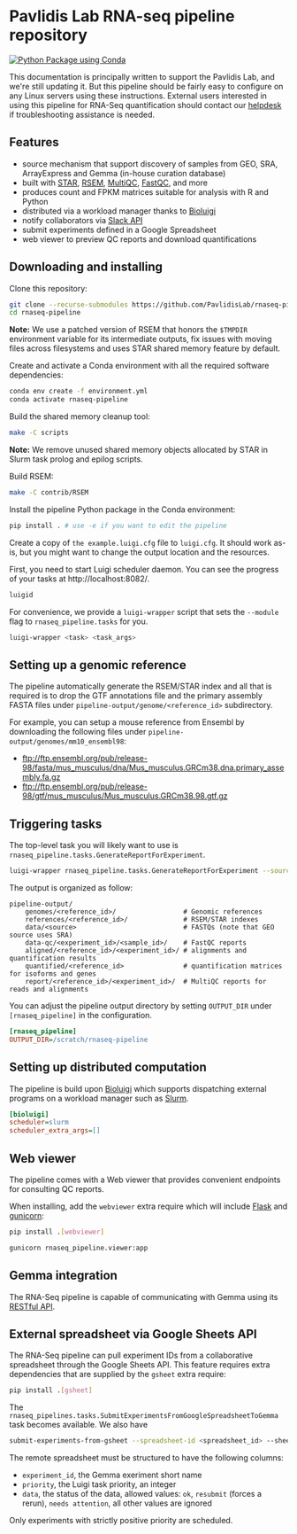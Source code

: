 # Pavlidis Lab RNA-seq pipeline repository

[![Python Package using Conda](https://github.com/PavlidisLab/rnaseq-pipeline/actions/workflows/build.yml/badge.svg?branch=master)](https://github.com/PavlidisLab/rnaseq-pipeline/actions/workflows/build.yml)

This documentation is principally written to support the Pavlidis Lab, and
we're still updating it. But this pipeline should be fairly easy to configure
on any Linux servers using these instructions. External users interested in
using this pipeline for RNA-Seq quantification should contact our
[helpdesk](mailto:MSL-PAVLAB-SUPPORT@LISTS.UBC.CA) if troubleshooting
assistance is needed.

## Features

 - source mechanism that support discovery of samples from GEO, SRA, ArrayExpress and Gemma (in-house curation database)
 - built with [STAR](https://github.com/alexdobin/STAR), [RSEM](https://github.com/deweylab/RSEM), [MultiQC](https://multiqc.info/), [FastQC](https://www.bioinformatics.babraham.ac.uk/projects/fastqc/), and more
 - produces count and FPKM matrices suitable for analysis with R and Python
 - distributed via a workload manager thanks to [Bioluigi](https://github.com/pavlidisLab/bioluigi)
 - notify collaborators via [Slack API](https://api.slack.com/)
 - submit experiments defined in a Google Spreadsheet
 - web viewer to preview QC reports and download quantifications

## Downloading and installing

Clone this repository:

```bash
git clone --recurse-submodules https://github.com/PavlidisLab/rnaseq-pipeline
cd rnaseq-pipeline
```

**Note:** We use a patched version of RSEM that honors the `$TMPDIR`
environment variable for its intermediate outputs, fix issues with moving files
across filesystems and uses STAR shared memory feature by default.

Create and activate a Conda environment with all the required software
dependencies:

```bash
conda env create -f environment.yml
conda activate rnaseq-pipeline
```

Build the shared memory cleanup tool:

```bash
make -C scripts
```

**Note:** We remove unused shared memory objects allocated by STAR in Slurm task prolog and
epilog scripts.

Build RSEM:

```bash
make -C contrib/RSEM
```

Install the pipeline Python package in the Conda environment:

```bash
pip install . # use -e if you want to edit the pipeline
```

Create a copy of `the example.luigi.cfg` file to `luigi.cfg`. It should work
as-is, but you might want to change the output location and the resources.

First, you need to start Luigi scheduler daemon. You can see the progress of
your tasks at http://localhost:8082/.

```bash
luigid
```

For convenience, we provide a `luigi-wrapper` script that sets the `--module`
flag to `rnaseq_pipeline.tasks` for you.

```bash
luigi-wrapper <task> <task_args>
```

## Setting up a genomic reference

The pipeline automatically generate the RSEM/STAR index and all that is
required is to drop the GTF annotations file and the primary assembly FASTA
files under `pipeline-output/genome/<reference_id>` subdirectory.

For example, you can setup a mouse reference from Ensembl by downloading the
following files under `pipeline-output/genomes/mm10_ensembl98`:

 - ftp://ftp.ensembl.org/pub/release-98/fasta/mus_musculus/dna/Mus_musculus.GRCm38.dna.primary_assembly.fa.gz
 - ftp://ftp.ensembl.org/pub/release-98/gtf/mus_musculus/Mus_musculus.GRCm38.98.gtf.gz

## Triggering tasks

The top-level task you will likely want to use is `rnaseq_pipeline.tasks.GenerateReportForExperiment`.

```bash
luigi-wrapper rnaseq_pipeline.tasks.GenerateReportForExperiment --source geo --taxon mouse --reference mm10_ensembl98 --experiment-id GSE80745
```

The output is organized as follow:

```
pipeline-output/
    genomes/<reference_id>/                 # Genomic references
    references/<reference_id>/              # RSEM/STAR indexes
    data/<source>                           # FASTQs (note that GEO source uses SRA)
    data-qc/<experiment_id>/<sample_id>/    # FastQC reports
    aligned/<reference_id>/<experiment_id>/ # alignments and quantification results
    quantified/<reference_id>               # quantification matrices for isoforms and genes
    report/<reference_id>/<experiment_id>/  # MultiQC reports for reads and alignments
```

You can adjust the pipeline output directory by setting `OUTPUT_DIR` under
`[rnaseq_pipeline]` in the configuration.

```ini
[rnaseq_pipeline]
OUTPUT_DIR=/scratch/rnaseq-pipeline
```

## Setting up distributed computation

The pipeline is build upon [Bioluigi](https://github.com/PavlidisLab/bioluigi)
which supports dispatching external programs on a workload manager such as
[Slurm](https://slurm.schedmd.com/).

```ini
[bioluigi]
scheduler=slurm
scheduler_extra_args=[]
```

## Web viewer

The pipeline comes with a Web viewer that provides convenient endpoints for
consulting QC reports.

When installing, add the `webviewer` extra require which will include [Flask](https://flask.palletsprojects.com/) and [gunicorn](https://gunicorn.org/):

```bash
pip install .[webviewer]
```

```bash
gunicorn rnaseq_pipeline.viewer:app
```

## Gemma integration

The RNA-Seq pipeline is capable of communicating with Gemma using its [RESTful API](https://gemma.msl.ubc.ca/resources/restapidocs/).

## External spreadsheet via Google Sheets API

The RNA-Seq pipeline can pull experiment IDs from a collaborative spreadsheet
through the Google Sheets API. This feature requires extra dependencies that
are supplied by the `gsheet` extra require:

```bash
pip install .[gsheet]
```

The `rnaseq_pipelines.tasks.SubmitExperimentsFromGoogleSpreadsheetToGemma` task
becomes available. We also have

```bash
submit-experiments-from-gsheet --spreadsheet-id <spreadsheet_id> --sheet-name <sheet_name>
```

The remote spreadsheet must be structured to have the following columns:

 - `experiment_id`, the Gemma exeriment short name
 - `priority`, the Luigi task priority, an integer
 - `data`, the status of the data, allowed values: `ok`, `resubmit` (forces a rerun), `needs attention`, all other values are ignored

Only experiments with strictly positive priority are scheduled.
